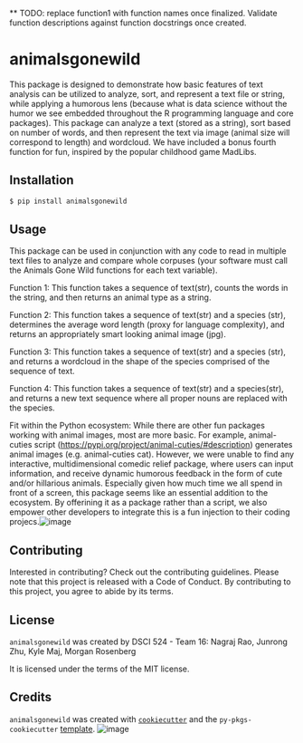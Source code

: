 ** TODO: replace function1 with function names once finalized. Validate function descriptions against function docstrings once created.
# animalsgonewild

This package is designed to demonstrate how basic features of text analysis can be utilized to analyze, sort, and represent a text file or string, while applying a humorous lens (because what is data science without the humor we see embedded throughout the R programming language and core packages). This package can analyze a text (stored as a string), sort based on number of words, and then represent the text via image (animal size will correspond to length) and wordcloud. We have included a bonus fourth function for fun, inspired by the popular childhood game MadLibs.

## Installation

```bash
$ pip install animalsgonewild
```

## Usage

This package can be used in conjunction with any code to read in multiple text files to analyze and compare whole corpuses (your software must call the Animals Gone Wild functions for each text variable). 

Function 1: 
This function takes a sequence of text(str), counts the words in the string, and then returns an animal type as a string.

Function 2: 
This function takes a sequence of text(str)  and a species (str), determines the average word length (proxy for language complexity), and returns an appropriately smart looking animal image (jpg).

Function 3: 
This function takes a sequence of text(str) and a species (str), and returns a wordcloud in the shape of the species comprised of the sequence of text. 

Function 4:
This function takes a sequence of text(str) and a species(str), and returns a new text sequence where all proper nouns are replaced with the species.

Fit within the Python ecosystem:
While there are other fun packages working with animal images, most are more basic. For example, animal-cuties script (https://pypi.org/project/animal-cuties/#description) generates animal images (e.g. animal-cuties cat). However, we were unable to find any interactive, multidimensional comedic relief package, where users can input information, and receive dynamic humorous feedback in the form of cute and/or hillarious animals. Especially given how much time we all spend in front of a screen, this package seems like an essential addition to the ecosystem. By offerining it as a package rather than a script, we also empower other developers to integrate this is a fun injection to their coding projecs.![image](https://user-images.githubusercontent.com/20976116/149256760-ecf9fb02-bc08-45ce-a59c-2ef5ccb551bb.png)

## Contributing

Interested in contributing? Check out the contributing guidelines. Please note that this project is released with a Code of Conduct. By contributing to this project, you agree to abide by its terms.

## License

`animalsgonewild` was created by DSCI 524 - Team 16:
Nagraj Rao, Junrong Zhu, Kyle Maj, Morgan Rosenberg

It is licensed under the terms of the MIT license.

## Credits

`animalsgonewild` was created with [`cookiecutter`](https://cookiecutter.readthedocs.io/en/latest/) and the `py-pkgs-cookiecutter` [template](https://github.com/py-pkgs/py-pkgs-cookiecutter).
![image](https://user-images.githubusercontent.com/20976116/149257801-40094ce4-6695-4698-8d3a-c3191bd07ae9.png)
